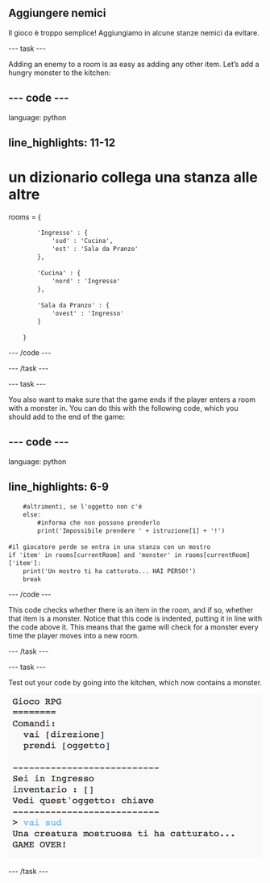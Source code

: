 ## Aggiungere nemici

Il gioco è troppo semplice! Aggiungiamo in alcune stanze nemici da evitare.

\--- task \---

Adding an enemy to a room is as easy as adding any other item. Let’s add a hungry monster to the kitchen:

## \--- code \---

language: python

## line_highlights: 11-12

# un dizionario collega una stanza alle altre

rooms = {

            'Ingresso' : {
                'sud' : 'Cucina',
                'est' : 'Sala da Pranzo'
            },
    
            'Cucina' : {
                'nord' : 'Ingresso'
            },
    
            'Sala da Pranzo' : {
                'ovest' : 'Ingresso'
            }
    
        }
    

\--- /code \---

\--- /task \---

\--- task \---

You also want to make sure that the game ends if the player enters a room with a monster in. You can do this with the following code, which you should add to the end of the game:

## \--- code \---

language: python

## line_highlights: 6-9

        #altrimenti, se l'oggetto non c'è
        else:
            #informa che non possono prenderlo
            print('Impossibile prendere ' + istruzione[1] + '!')
    
    #il giocatore perde se entra in una stanza con un mostro
    if 'item' in rooms[currentRoom] and 'monster' in rooms[currentRoom]['item']:
        print('Un mostro ti ha catturato... HAI PERSO!')
        break
    

\--- /code \---

This code checks whether there is an item in the room, and if so, whether that item is a monster. Notice that this code is indented, putting it in line with the code above it. This means that the game will check for a monster every time the player moves into a new room.

\--- /task \---

\--- task \---

Test out your code by going into the kitchen, which now contains a monster.

![screenshot](images/rpg-monster-test.png)

\--- /task \---